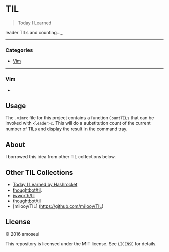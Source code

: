 # TIL

> Today I Learned

leader<c> TILs and counting..._

---

### Categories

* [Vim](#vim)

---

### Vim

- [](vim/count-tils.md)

## Usage

The `.vimrc` file for this project contains a function `CountTILs` that can
be invoked with `<leader>c`. This will do a substitution count of the
current number of TILs and display the result in the command tray.

## About

I borrowed this idea from other TIL collections below.

## Other TIL Collections

* [Today I Learned by Hashrocket](https://til.hashrocket.com)
* [thoughtbot/til](https://github.com/thoughtbot/til).
* [jwworth/til](https://github.com/jwworth/til)
* [thoughtbot/til](https://github.com/thoughtbot/til)
* [milooy/TIL] (https://github.com/milooy/TIL)

## License

&copy; 2016 amoseui

This repository is licensed under the MIT license. See `LICENSE` for
details.

